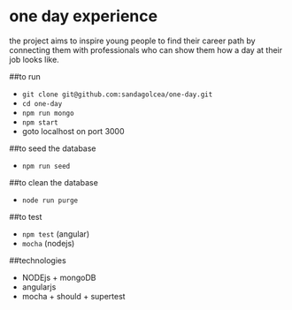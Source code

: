 # one day experience
the project aims to inspire young people to find their career path
by connecting them with professionals who can show them how a day at their job looks like.

##to run
- `git clone git@github.com:sandagolcea/one-day.git`
- `cd one-day`
- `npm run mongo`  
- `npm start`
- goto localhost on port 3000

##to seed the database
- `npm run seed` 

##to clean the database
- `node run purge`

##to test
- `npm test` (angular)
- `mocha` (nodejs)

##technologies
- NODEjs + mongoDB
- angularjs
- mocha + should + supertest
